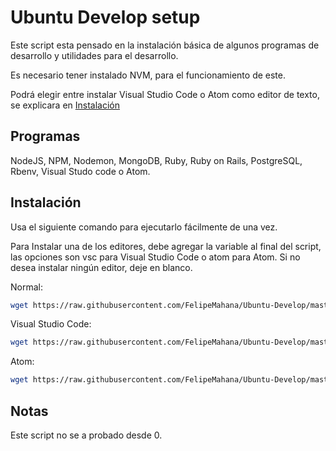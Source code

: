 # Ubuntu Develop setup

Este script esta pensado en la instalación básica de algunos programas de desarrollo y utilidades para el desarrollo.

Es necesario tener instalado NVM, para el funcionamiento de este.

Podrá elegir entre instalar Visual Studio Code o Atom como editor de texto, se explicara en [Instalación](#Instalación)

## Programas

NodeJS,
NPM,
Nodemon,
MongoDB,
Ruby,
Ruby on Rails,
PostgreSQL,
Rbenv,
Visual Studo code o Atom.


## Instalación

Usa el siguiente comando para ejecutarlo fácilmente de una vez.

Para Instalar una de los editores, debe agregar la variable al final del script, las opciones son vsc para Visual Studio Code o atom para Atom.
Si no desea instalar ningún editor, deje en blanco.

Normal:
```bash
wget https://raw.githubusercontent.com/FelipeMahana/Ubuntu-Develop/master/develop-ubuntu.sh && sudo chmod +x develop-ubuntu.sh && ./develop-ubuntu.sh
```

Visual Studio Code:
```bash
wget https://raw.githubusercontent.com/FelipeMahana/Ubuntu-Develop/master/develop-ubuntu.sh && sudo chmod +x develop-ubuntu.sh && ./develop-ubuntu.sh vsc
```

Atom:
```bash
wget https://raw.githubusercontent.com/FelipeMahana/Ubuntu-Develop/master/develop-ubuntu.sh && sudo chmod +x develop-ubuntu.sh && ./develop-ubuntu.sh atom
```

## Notas

Este script no se a probado desde 0.